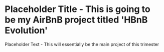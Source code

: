 # Placeholder Title - This is going to be my AirBnB project titled 'HBnB Evolution'
Placeholder Text - This will essentially be the main project of this trimester
